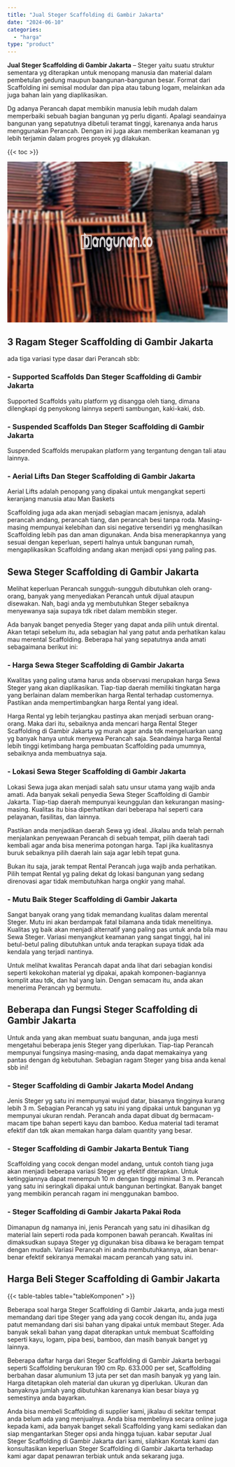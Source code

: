 ```yaml
---
title: "Jual Steger Scaffolding di Gambir Jakarta"
date: "2024-06-10"
categories: 
  - "harga"
type: "product"
---
```


**Jual Steger Scaffolding di Gambir Jakarta** – Steger yaitu suatu struktur sementara yg diterapkan untuk menopang manusia dan material dalam pembetulan gedung maupun baangunan-bangunan besar. Format dari Scaffolding ini semisal modular dan pipa atau tabung logam, melainkan ada juga bahan lain yang diaplikasikan.

Dg adanya Perancah dapat membikin manusia lebih mudah dalam memperbaiki sebuah bagian bangunan yg perlu diganti. Apalagi seandainya bangunan yang sepatutnya dibetuli teramat tinggi, karenanya anda harus menggunakan Perancah. Dengan ini juga akan memberikan keamanan yg lebih terjamin dalam progres proyek yg dilakukan.

{{< toc >}}

![Jual Steger Scaffolding di Gambir Jakarta](/images/sewa-scaffolding-steger-12.png)

## 3 Ragam Steger Scaffolding di Gambir Jakarta

ada tiga variasi type dasar dari Perancah sbb:

### \- Supported Scaffolds Dan Steger Scaffolding di Gambir Jakarta

Supported Scaffolds yaitu platform yg disangga oleh tiang, dimana dilengkapi dg penyokong lainnya seperti sambungan, kaki-kaki, dsb.

### \- Suspended Scaffolds Dan Steger Scaffolding di Gambir Jakarta

Suspended Scaffolds merupakan platform yang tergantung dengan tali atau lainnya.

### \- Aerial Lifts Dan Steger Scaffolding di Gambir Jakarta

Aerial Lifts adalah penopang yang dipakai untuk mengangkat seperti keranjang manusia atau Man Baskets

Scaffolding juga ada akan menjadi sebagian macam jenisnya, adalah perancah andang, perancah tiang, dan perancah besi tanpa roda. Masing-masing mempunyai kelebihan dan sisi negative tersendiri yg menghasilkan Scaffolding lebih pas dan aman digunakan. Anda bisa menerapkannya yang sesuai dengan keperluan, seperti halnya untuk bangunan rumah, mengaplikasikan Scaffolding andang akan menjadi opsi yang paling pas.

## Sewa Steger Scaffolding di Gambir Jakarta

Melihat keperluan Perancah sungguh-sungguh dibutuhkan oleh orang-orang, banyak yang menyediakan Perancah untuk dijual ataupun disewakan. Nah, bagi anda yg membutuhkan Steger sebaiknya menyewanya saja supaya tdk ribet dalam membikin steger.

Ada banyak banget penyedia Steger yang dapat anda pilih untuk dirental. Akan tetapi sebelum itu, ada sebagian hal yang patut anda perhatikan kalau mau merental Scaffolding. Beberapa hal yang sepatutnya anda amati sebagaimana berikut ini:

### \- Harga Sewa Steger Scaffolding di Gambir Jakarta

Kwalitas yang paling utama harus anda observasi merupakan harga Sewa Steger yang akan diaplikasikan. Tiap-tiap daerah memiliki tingkatan harga yang berlainan dalam memberikan harga Rental terhadap customernya. Pastikan anda mempertimbangkan harga Rental yang ideal.

Harga Rental yg lebih terjangkau pastinya akan menjadi serbuan orang-orang. Maka dari itu, sebaiknya anda mencari harga Rental Steger Scaffolding di Gambir Jakarta yg murah agar anda tdk mengeluarkan uang yg banyak hanya untuk menyewa Perancah saja. Seandainya harga Rental lebih tinggi ketimbang harga pembuatan Scaffolding pada umumnya, sebaiknya anda membuatnya saja.

### \- Lokasi Sewa Steger Scaffolding di Gambir Jakarta

Lokasi Sewa juga akan menjadi salah satu unsur utama yang wajib anda amati. Ada banyak sekali penyedia Sewa Steger Scaffolding di Gambir Jakarta. Tiap-tiap daerah mempunyai keunggulan dan kekurangan masing-masing. Kualitas itu bisa diperhatikan dari beberapa hal seperti cara pelayanan, fasilitas, dan lainnya.

Pastikan anda menjadikan daerah Sewa yg ideal. Jikalau anda telah pernah menjalankan penyewaan Perancah di sebuah tempat, pilih daerah tadi kembali agar anda bisa menerima potongan harga. Tapi jika kualitasnya buruk sebaiknya pilih daerah lain saja agar lebih tepat guna.

Bukan itu saja, jarak tempat Rental Perancah juga wajib anda perhatikan. Pilih tempat Rental yg paling dekat dg lokasi bangunan yang sedang direnovasi agar tidak membutuhkan harga ongkir yang mahal.

### \- Mutu Baik Steger Scaffolding di Gambir Jakarta

Sangat banyak orang yang tidak memandang kualitas dalam merental Steger. Mutu ini akan berdampak fatal bilamana anda tidak menelitinya. Kualitas yg baik akan menjadi alternatif yang paling pas untuk anda bila mau Sewa Steger. Variasi menyangkut keamanan yang sangat tinggi, hal ini betul-betul paling dibutuhkan untuk anda terapkan supaya tidak ada kendala yang terjadi nantinya.

Untuk melihat kwalitas Perancah dapat anda lihat dari sebagian kondisi seperti kekokohan material yg dipakai, apakah komponen-bagiannya komplit atau tdk, dan hal yang lain. Dengan semacam itu, anda akan menerima Perancah yg bermutu.

## Beberapa dan Fungsi Steger Scaffolding di Gambir Jakarta

Untuk anda yang akan membuat suatu bangunan, anda juga mesti mengetahui beberapa jenis Steger yang diperlukan. Tiap-tiap Perancah mempunyai fungsinya masing-masing, anda dapat memakainya yang pantas dengan dg kebutuhan. Sebagian ragam Steger yang bisa anda kenal sbb ini!

### \- Steger Scaffolding di Gambir Jakarta Model Andang

Jenis Steger yg satu ini mempunyai wujud datar, biasanya tingginya kurang lebih 3 m. Sebagian Perancah yg satu ini yang dipakai untuk bangunan yg mempunyai ukuran rendah. Perancah anda dapat dibuat dg bermacam-macam tipe bahan seperti kayu dan bamboo. Kedua material tadi teramat efektif dan tdk akan memakan harga dalam quantity yang besar.

### \- Steger Scaffolding di Gambir Jakarta Bentuk Tiang

Scaffolding yang cocok dengan model andang, untuk contoh tiang juga akan menjadi beberapa variasi Steger yg efektif diterapkan. Untuk ketinggiannya dapat menempuh 10 m dengan tinggi minimal 3 m. Perancah yang satu ini seringkali dipakai untuk bangunan bertingkat. Banyak banget yang membikin perancah ragam ini menggunakan bamboo.

### \- Steger Scaffolding di Gambir Jakarta Pakai Roda

Dimanapun dg namanya ini, jenis Perancah yang satu ini dihasilkan dg material lain seperti roda pada komponen bawah perancah. Kwalitas ini dimaksudkan supaya Steger yg digunakan bisa dibawa ke beragam tempat dengan mudah. Variasi Perancah ini anda membutuhkannya, akan benar-benar efektif sekiranya memakai macam perancah yang satu ini.

## Harga Beli Steger Scaffolding di Gambir Jakarta

{{< table-tables table="tableKomponen" >}}

Beberapa soal harga Steger Scaffolding di Gambir Jakarta, anda juga mesti memandang dari tipe Steger yang ada yang cocok dengan itu, anda juga patut memandang dari sisi bahan yang dipakai untuk membaut Steger. Ada banyak sekali bahan yang dapat diterapkan untuk membuat Scaffolding seperti kayu, logam, pipa besi, bamboo, dan masih banyak banget yg lainnya.

Beberapa daftar harga dari Steger Scaffolding di Gambir Jakarta berbagai seperti Scaffolding berukuran 190 cm Rp. 633.000 per set, Scaffolding berbahan dasar alumunium 13 juta per set dan masih banyak yg yang lain. Harga ditetapkan oleh material dan ukuran yg diperlukan. Ukuran dan banyaknya jumlah yang dibutuhkan karenanya kian besar biaya yg semestinya anda bayarkan.

Anda bisa membeli Scaffolding di supplier kami, jikalau di sekitar tempat anda belum ada yang menjualnya. Anda bisa membelinya secara online juga kepada kami, ada banyak banget sekali Scaffolding yang kami sediakan dan siap mengantarkan Steger opsi anda hingga tujuan. kabar seputar Jual Steger Scaffolding di Gambir Jakarta dari kami, silahkan Kontak kami dan konsultasikan keperluan Steger Scaffolding di Gambir Jakarta terhadap kami agar dapat penawran terbiak untuk anda sekarang juga.
